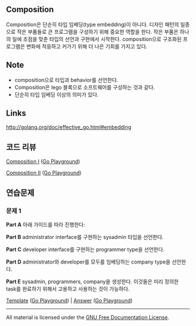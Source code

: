 ## Composition

Composition은 단순히 타입 임베딩(type embedding)이 아니다. 디자인 패턴의 일종으로 작은 부품들로 큰 프로그램을 구성하기 위해 중요한 역할을 한다. 작은 부품은 하나의 일에 초점을 맞춘 타입의 선언과 구현에서 시작한다. composition으로 구조화된 프로그램은 변화에 적응하고 커가기 위해 더 나은 기회를 가지고 있다.

## Note

* composition으로 타입과 behavior를 선언한다.
* Composition은 lego 블록으로 소프트웨어를 구성하는 것과 같다.
* 단순히 타입 임베딩 이상의 의미가 있다.

## Links

http://golang.org/doc/effective_go.html#embedding

## 코드 리뷰

[Composition I](example1/example1.go) ([Go Playground](http://play.golang.org/p/W5ya6_LAU6))

[Composition II](example2/example2.go) ([Go Playground](http://play.golang.org/p/xsDJhCYOBA))

## 연습문제

### 문제 1

**Part A** 아래 가이드를 따라 진행한다:

**Part B** administrator interface를 구현하는 sysadmin 타입을 선언한다.

**Part C** developer interface를 구현하는 programmer type을 선언한다.

**Part D** administrator와 developer를 모두를 임베딩하는 company type을 선언한다.

**Part E** sysadmin, programmers, company을 생성한다. 이것들은 미리 정의한 task를 완료하기 위해서 고용하고 사용하는 것이 가능하다.

[Template](exercises/template1/template1.go) ([Go Playground](http://play.golang.org/p/b8ww3jd2Xs)) | 
[Answer](exercises/exercise1/exercise1.go) ([Go Playground](http://play.golang.org/p/8t5ns3cqNp))
___
All material is licensed under the [GNU Free Documentation License](https://github.com/gobridge/gotraining/blob/master/LICENSE).
